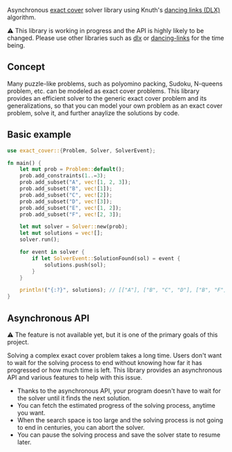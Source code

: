 Asynchronous [exact cover](https://en.wikipedia.org/wiki/Exact_cover) solver library using
Knuth's [dancing links (DLX)](https://en.wikipedia.org/wiki/Dancing_Links) algorithm.

⚠️ This library is working in progress and the API is highly likely to be changed.
Please use other libraries such as [dlx](https://crates.io/crates/dlx) or [dancing-links](https://crates.io/crates/dancing-links) for the time being.

## Concept

Many puzzle-like problems, such as polyomino packing, Sudoku, N-queens problem, etc.
can be modeled as exact cover problems. This library provides an efficient solver to
the generic exact cover problem and its generalizations, so that you can model your own problem
as an exact cover problem, solve it, and further anaylize the solutions by code.

## Basic example

```rust
use exact_cover::{Problem, Solver, SolverEvent};

fn main() {
    let mut prob = Problem::default();
    prob.add_constraints(1..=3);
    prob.add_subset("A", vec![1, 2, 3]);
    prob.add_subset("B", vec![1]);
    prob.add_subset("C", vec![2]);
    prob.add_subset("D", vec![3]);
    prob.add_subset("E", vec![1, 2]);
    prob.add_subset("F", vec![2, 3]);

    let mut solver = Solver::new(prob);
    let mut solutions = vec![];
    solver.run();

    for event in solver {
        if let SolverEvent::SolutionFound(sol) = event {
            solutions.push(sol);
        }
    }

    println!("{:?}", solutions); // [["A"], ["B", "C", "D"], ["B", "F"], ["E", "D"]]
}
```

## Asynchronous API

⚠️ The feature is not available yet, but it is one of the primary goals of this project.

Solving a complex exact cover problem takes a long time.
Users don't want to wait for the solving process to end without knowing
how far it has progressed or how much time is left.
This library provides an asynchronous API and various features to help with this issue.

- Thanks to the asynchronous API, your program doesn't have to wait for the solver
  until it finds the next solution.
- You can fetch the estimated progress of the solving process, anytime you want.
- When the search space is too large and the solving process is not going to end in centuries,
  you can abort the solver.
- You can pause the solving process and save the solver state to resume later.
